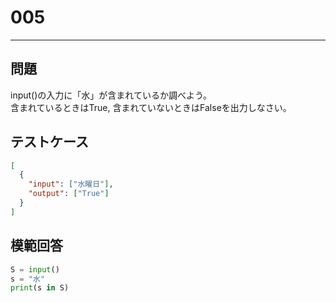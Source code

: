 # 005

---

## 問題

input()の入力に「水」が含まれているか調べよう。<br>
含まれているときはTrue, 含まれていないときはFalseを出力しなさい。

## テストケース

```json
[
  {
    "input": ["水曜日"],
    "output": ["True"]
  }
]
```

## 模範回答

```python
S = input()
s = "水"
print(s in S)
```
